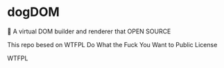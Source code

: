 # dogDOM
:deciduous_tree: A virtual DOM builder and renderer that OPEN SOURCE

This repo besed on WTFPL
Do What the Fuck You Want to Public License

<a href="http://www.wtfpl.net/"><img
       src="http://www.wtfpl.net/wp-content/uploads/2012/12/wtfpl-badge-4.png"
       width="80" height="15" alt="WTFPL" /></a>
